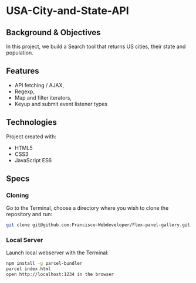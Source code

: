 # USA-City-and-State-API

## Background & Objectives
In this project, we build a Search tool that returns US cities, their state and population. 


## Features
* API fetching / AJAX, 
* Regexp, 
* Map and filter iterators, 
* Keyup and submit event listener types

## Technologies
Project created with:
* HTML5
* CSS3
* JavaScript ES6

## Specs

### Cloning
Go to the Terminal, choose a directory where you wish to clone the repository and run:
```bash
git clone git@github.com:Francisco-Webdeveloper/Flex-panel-gallery.git
```

### Local Server
Launch local webserver with the Terminal:
```bash
npm install -g parcel-bundler
parcel index.html
open http://localhost:1234 in the browser
